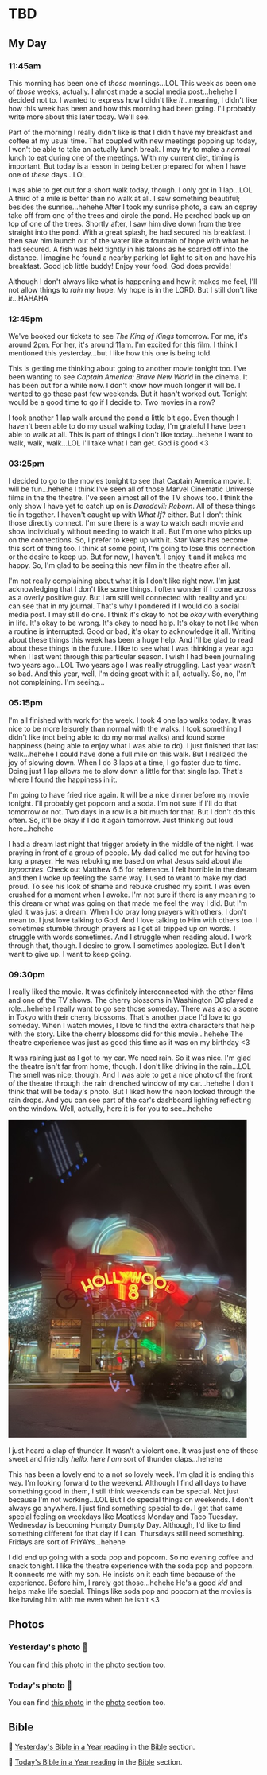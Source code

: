 # TBD

## My Day

### 11:45am

This morning has been one of *those* mornings...LOL This week as been one of *those* weeks, actually. I almost made a social media post...hehehe I decided not to. I wanted to express how I didn't like *it*...meaning, I didn't like how this week has been and how this morning had been going. I'll probably write more about this later today. We'll see.

Part of the morning I really didn't like is that I didn't have my breakfast and coffee at my usual time. That coupled with new meetings popping up today, I won't be able to take an actually lunch break. I may try to make a *normal* lunch to eat during one of the meetings. With my current diet, timing is important. But today is a lesson in being better prepared for when I have one of *these* days...LOL

I was able to get out for a short walk today, though. I only got in 1 lap...LOL A third of a mile is better than no walk at all. I saw something beautiful; besides the sunrise...hehehe After I took my sunrise photo, a saw an osprey take off from one of the trees and circle the pond. He perched back up on top of one of the trees. Shortly after, I saw him dive down from the tree straight into the pond. With a great splash, he had secured his breakfast. I then saw him launch out of the water like a fountain of hope with what he had secured. A fish was held tightly in his talons as he soared off into the distance. I imagine he found a nearby parking lot light to sit on and have his breakfast. Good job little buddy! Enjoy your food. God does provide!

Although I don't always like what is happening and how it makes me feel, I'll not allow things to *ruin* my hope. My hope is in the LORD. But I still don't like *it*...HAHAHA

### 12:45pm

We've booked our tickets to see *The King of Kings* tomorrow. For me, it's around 2pm. For her, it's around 11am. I'm excited for this film. I think I mentioned this yesterday...but I like how this one is being told.

This is getting me thinking about going to another movie tonight too. I've been wanting to see *Captain America: Brave New World* in the cinema. It has been out for a while now. I don't know how much longer it will be. I wanted to go these past few weekends. But it hasn't worked out. Tonight would be a good time to go if I decide to. Two movies in a row?

I took another 1 lap walk around the pond a little bit ago. Even though I haven't been able to do my usual walking today, I'm grateful I have been able to walk at all. This is part of things I don't like today...hehehe I want to walk, walk, walk...LOL I'll take what I can get. God is good <3

### 03:25pm

I decided to go to the movies tonight to see that Captain America movie. It will be fun...hehehe I think I've seen all of those Marvel Cinematic Universe films in the the theatre. I've seen almost all of the TV shows too. I think the only show I have yet to catch up on is *Daredevil: Reborn*. All of these things tie in together. I haven't caught up with *What If?* either. But I don't think those directly connect. I'm sure there is a way to watch each movie and show individually without needing to watch it all. But I'm one who picks up on the connections. So, I prefer to keep up with it. Star Wars has become this sort of thing too. I think at some point, I'm going to lose this connection or the desire to keep up. But for now, I haven't. I enjoy it and it makes me happy. So, I'm glad to be seeing this new film in the theatre after all.

I'm not really complaining about what it is I don't like right now. I'm just acknowledging that I don't like some things. I often wonder if I come across as a overly positive guy. But I am still well connected with reality and you can see that in my journal. That's why I pondered if I would do a social media post. I may still do one. I think it's okay to not be *okay* with everything in life. It's okay to be wrong. It's okay to need help. It's okay to not like when a routine is interrupted. Good or bad, it's okay to acknowledge it all. Writing about these things this week has been a huge help. And I'll be glad to read about these things in the future. I like to see what I was thinking a year ago when I last went through this particular season. I wish I had been journaling two years ago...LOL Two years ago I was really struggling. Last year wasn't so bad. And this year, well, I'm doing great with it all, actually. So, no, I'm not complaining. I'm seeing...

### 05:15pm

I'm all finished with work for the week. I took 4 one lap walks today. It was nice to be more leisurely than normal with the walks. I took something I didn't like (not being able to do my normal walks) and found some happiness (being able to enjoy what I was able to do). I just finished that last walk...hehehe I could have done a full mile on this walk. But I realized the joy of slowing down. When I do 3 laps at a time, I go faster due to time. Doing just 1 lap allows me to slow down a little for that single lap. That's where I found the happiness in it.

I'm going to have fried rice again. It will be a nice dinner before my movie tonight. I'll probably get popcorn and a soda. I'm not sure if I'll do that tomorrow or not. Two days in a row is a bit much for that. But I don't do this often. So, it'll be okay if I do it again tomorrow. Just thinking out loud here...hehehe

I had a dream last night that trigger anxiety in the middle of the night. I was praying in front of a group of people. My dad called me out for having too long a prayer. He was rebuking me based on what Jesus said about *the hypocrites*. Check out Matthew 6:5 for reference. I felt horrible in the dream and then I woke up feeling the same way. I used to want to make my dad proud. To see his look of shame and rebuke crushed my spirit. I was even crushed for a moment when I awoke. I'm not sure if there is any meaning to this dream or what was going on that made me feel the way I did. But I'm glad it was just a dream. When I do pray long prayers with others, I don't mean to. I just love talking to God. And I love talking to Him with others too. I sometimes stumble through prayers as I get all tripped up on words. I struggle with words sometimes. And I struggle when reading aloud. I work through that, though. I desire to grow. I sometimes apologize. But I don't want to give up. I want to keep going. 

### 09:30pm

I really liked the movie. It was definitely interconnected with the other films and one of the TV shows. The cherry blossoms in Washington DC played a role...hehehe I really want to go see those someday. There was also a scene in Tokyo with their cherry blossoms. That's another place I'd love to go someday. When I watch movies, I love to find the extra characters that help with the story. Like the cherry blossoms did for this movie...hehehe The theatre experience was just as good this time as it was on my birthday <3

It was raining just as I got to my car. We need rain. So it was nice. I'm glad the theatre isn't far from home, though. I don't like driving in the rain...LOL The smell was nice, though. And I was able to get a nice photo of the front of the theatre through the rain drenched window of my car...hehehe I don't think that will be today's photo. But I liked how the neon looked through the rain drops. And you can see part of the car's dashboard lighting reflecting on the window. Well, actually, here it is for you to see...hehehe

![Hollywood 18 theatre through rain](./media/IMG_7614.jpeg)

I just heard a clap of thunder. It wasn't a violent one. It was just one of those sweet and friendly *hello, here I am* sort of thunder claps...hehehe

This has been a lovely end to a not so lovely week. I'm glad it is ending this way. I'm looking forward to the weekend. Although I find all days to have something good in them, I still think weekends can be special. Not just because I'm not working...LOL But I do special things on weekends. I don't always go anywhere. I just find something special to do. I get that same special feeling on weekdays like Meatless Monday and Taco Tuesday. Wednesday is becoming Humpty Dumpty Day. Although, I'd like to find something different for that day if I can. Thursdays still need something. Fridays are sort of FriYAYs...hehehe

I did end up going with a soda pop and popcorn. So no evening coffee and snack tonight. I like the theatre experience with the soda pop and popcorn. It connects me with my son. He insists on it each time because of the experience. Before him, I rarely got those...hehehe He's a good *kid* and helps make life special. Things like soda pop and popcorn at the movies is like having him with me even when he isn't <3



## Photos

### Yesterday's photo 📸

<!--@include: @/photos/photo-a-day/2025/04/09.md{3,}-->

You can find [this photo](/photos/photo-a-day/2025/04/09) in the [photo](/photos/) section too.

### Today's photo 📸

<!--@include: @/photos/photo-a-day/2025/04/10.md{3,}-->

You can find [this photo](/photos/photo-a-day/2025/04/10) in the [photo](/photos/) section too.

## Bible

📖 [Yesterday's Bible in a Year reading](/bible/plans/bible-in-a-year/04/09) in the [Bible](/bible/) section.

📖 [Today's Bible in a Year reading](/bible/plans/bible-in-a-year/04/10) in the [Bible](/bible/) section.